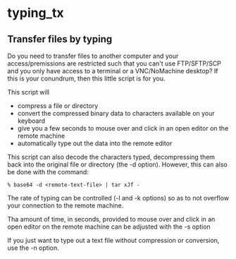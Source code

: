 # typing_tx
Transfer files by typing
------
Do you need to transfer files to another computer and your access/premissions are restricted such that you can't use FTP/SFTP/SCP and you only have access to a terminal or a VNC/NoMachine desktop?  If this is your conundrum, then this little script is for you.

This script will
* compress a file or directory
* convert the compressed binary data to characters available on your keyboard
* give you a few seconds to mouse over and click in an open editor on the remote machine
* automatically type out the data into the remote editor

This script can also decode the characters typed, decompressing them back into the original file or directory (the -d option).  However, this can also be done with the command:
```
% base64 -d <remote-text-file> | tar xJf -
```

The rate of typing can be controlled (-l and -k options) so as to not overflow your connection to the remote machine.

Tha amount of time, in seconds, provided to mouse over and click in an open editor on the remote machine can be adjusted with the -s option

If you just want to type out a text file without compression or conversion, use the -n option.
